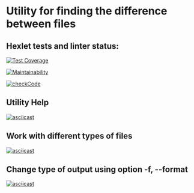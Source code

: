 # **Utility for finding the difference between files**
## **Hexlet tests and linter status:**
[![Test Coverage](https://api.codeclimate.com/v1/badges/69eda943acfd9ac65f27/test_coverage)](https://codeclimate.com/github/YaAleksey/frontend-project-lvl2/test_coverage)

[![Maintainability](https://api.codeclimate.com/v1/badges/69eda943acfd9ac65f27/maintainability)](https://codeclimate.com/github/YaAleksey/frontend-project-lvl2/maintainability)

[![checkCode](https://github.com/YaAleksey/frontend-project-lvl2/workflows/mainjs.yml%20CI/badge.svg)](https://github.com/YaAleksey/frontend-project-lvl2/actions)

## **Utility Help**
[![asciicast](https://asciinema.org/a/tLCwF58jJl8HBSQljSTi14BG7.svg)](https://asciinema.org/a/tLCwF58jJl8HBSQljSTi14BG7)

## **Work with different types of files**
[![asciicast](https://asciinema.org/a/JagJePr5zH6RFBIjA4W4hU6js.svg)](https://asciinema.org/a/JagJePr5zH6RFBIjA4W4hU6js)

## **Change type of output using option -f, --format**
[![asciicast](https://asciinema.org/a/vYAOPOSWsjqxhBDCkkWNmmuLR.svg)](https://asciinema.org/a/vYAOPOSWsjqxhBDCkkWNmmuLR)

